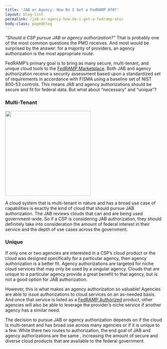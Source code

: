```yaml
---
title: 'JAB or Agency: How Do I Get a FedRAMP ATO?'
layout: blog-list
permalink: /jab-or-agency-how-do-i-get-a-fedramp-ato/
body-class: page0blog
---
```


*“Should a CSP pursue JAB or agency authorization?”* That is probably one of the most common questions the PMO receives. And most would be surprised by the answer: for a majority of providers, an agency authorization is the most appropriate route.

FedRAMP’s primary goal is to bring as many secure, multi-tenant, and unique cloud tools to the [FedRAMP Marketplace](https://marketplace.fedramp.gov/index.html#/products). Both JAB and agency authorization receive a security assessment based upon a standardized set of requirements in accordance with FISMA using a baseline set of NIST 800-53 controls. This means JAB and agency authorizations should be secure and fit for federal data. But what about “necessary” and “unique”?

### Multi-Tenant



<img class="CToWUd a6T alignright" src="https://lh4.googleusercontent.com/TkzjvQMqAKOUS5HXIs3XkdsOabDqPW-6bFG0Uer3Z4p5mjxMKDOExm5ExwVDdEXr8yqokZViZNzkcTmUR3dY5l4L04qNU95nfdeztXZ7d_VjCj4C_cTbRopYvhKr-SiBhx9J7oYK" width="274" height="274" />

A cloud system that is multi-tenant in nature and has a broad use case of capabilities is exactly the kind of cloud that should pursue JAB authorization. The JAB reviews clouds that can and are being used government-wide. So if a CSP is considering JAB authorization, they should definitely take into consideration the amount of federal interest in their service and the depth of use cases across the government.

###  Unique

If only one or two agencies are interested in a CSP’s cloud product or the cloud was designed specifically for a particular agency, then agency authorization is a better fit. Agency authorizations are targeted for niche cloud services that may only be used by a singular agency. Clouds that are unique to a particular agency provide a great benefit to that agency, but is not a good option for JAB authorization.

However, this is what makes an agency authorization so valuable! Agencies are able to issue authorizations to cloud services on an as-needed basis. And once that service is listed as a [FedRAMP Authorized](https://marketplace.fedramp.gov/#/products?status=Compliant&sort=productName) product, other agencies will also be able to leverage the provider’s niche service if another agency has a similar need.

The decision to pursue JAB or agency authorization depends on if the cloud is multi-tenant and has broad use across many agencies or if it is unique to a few. While there two routes to authorization, the end goal of JAB and agency authorizations are the same , increasing the amount of secure and diverse cloud products that are available to the federal government.

